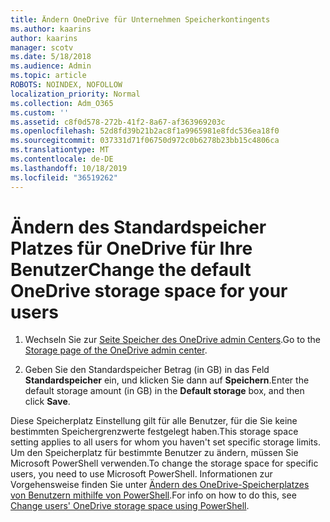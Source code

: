 ```yaml
---
title: Ändern OneDrive für Unternehmen Speicherkontingents
ms.author: kaarins
author: kaarins
manager: scotv
ms.date: 5/18/2018
ms.audience: Admin
ms.topic: article
ROBOTS: NOINDEX, NOFOLLOW
localization_priority: Normal
ms.collection: Adm_O365
ms.custom: ''
ms.assetid: c8f0d578-272b-41f2-8a67-af363969203c
ms.openlocfilehash: 52d8fd39b21b2ac8f1a9965981e8fdc536ea18f0
ms.sourcegitcommit: 037331d71f06750d972c0b6278b23bb15c4806ca
ms.translationtype: MT
ms.contentlocale: de-DE
ms.lasthandoff: 10/18/2019
ms.locfileid: "36519262"
---
```

# <a name="change-the-default-onedrive-storage-space-for-your-users"></a><span data-ttu-id="614a0-102">Ändern des Standardspeicher Platzes für OneDrive für Ihre Benutzer</span><span class="sxs-lookup"><span data-stu-id="614a0-102">Change the default OneDrive storage space for your users</span></span>

1. <span data-ttu-id="614a0-103">Wechseln Sie zur [Seite Speicher des OneDrive admin Centers](https://admin.onedrive.com/?v=StorageSettings).</span><span class="sxs-lookup"><span data-stu-id="614a0-103">Go to the [Storage page of the OneDrive admin center](https://admin.onedrive.com/?v=StorageSettings).</span></span>
    
2. <span data-ttu-id="614a0-104">Geben Sie den Standardspeicher Betrag (in GB) in das Feld **Standardspeicher** ein, und klicken Sie dann auf **Speichern**.</span><span class="sxs-lookup"><span data-stu-id="614a0-104">Enter the default storage amount (in GB) in the **Default storage** box, and then click **Save**.</span></span>
    
<span data-ttu-id="614a0-105">Diese Speicherplatz Einstellung gilt für alle Benutzer, für die Sie keine bestimmten Speichergrenzwerte festgelegt haben.</span><span class="sxs-lookup"><span data-stu-id="614a0-105">This storage space setting applies to all users for whom you haven't set specific storage limits.</span></span> <span data-ttu-id="614a0-106">Um den Speicherplatz für bestimmte Benutzer zu ändern, müssen Sie Microsoft PowerShell verwenden.</span><span class="sxs-lookup"><span data-stu-id="614a0-106">To change the storage space for specific users, you need to use Microsoft PowerShell.</span></span> <span data-ttu-id="614a0-107">Informationen zur Vorgehensweise finden Sie unter [Ändern des OneDrive-Speicherplatzes von Benutzern mithilfe von PowerShell](https://go.microsoft.com/fwlink/?linkid=866402).</span><span class="sxs-lookup"><span data-stu-id="614a0-107">For info on how to do this, see [Change users' OneDrive storage space using PowerShell](https://go.microsoft.com/fwlink/?linkid=866402).</span></span>
  

